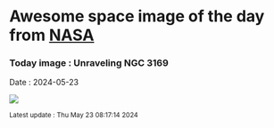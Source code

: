 
# Awesome space image of the day from [NASA](https://api.nasa.gov/)

### Today image : Unraveling NGC 3169
Date : 2024-05-23

![](https://apod.nasa.gov/apod/image/2405/N3169N3166Final1024.jpg)

<small>Latest update : Thu May 23 08:17:14 2024</small>
        
